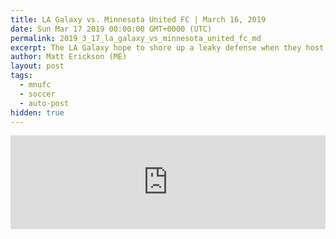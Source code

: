 ```yaml
---
title: LA Galaxy vs. Minnesota United FC | March 16, 2019
date: Sun Mar 17 2019 00:00:00 GMT+0000 (UTC)
permalink: 2019_3_17_la_galaxy_vs_minnesota_united_fc_md
excerpt: The LA Galaxy hope to shore up a leaky defense when they host a hot Minnesota United FC squad at Dignity Health Sports Park Saturday night in this week 3 matchup of the 2019 MLS season.
author: Matt Erickson (ME)
layout: post
tags:
  - mnufc
  - soccer
  - auto-post
hidden: true
---
```

<div class='soccer-video-wrapper'>
    <iframe class='soccer-video' width='100%' height='auto' frameborder='0' allowfullscreen src="https://www.mnufc.com/iframe-video?brightcove_id=6014887384001&brightcove_player_id=default&brightcove_account_id=5534894110001"></iframe>
  </div>
